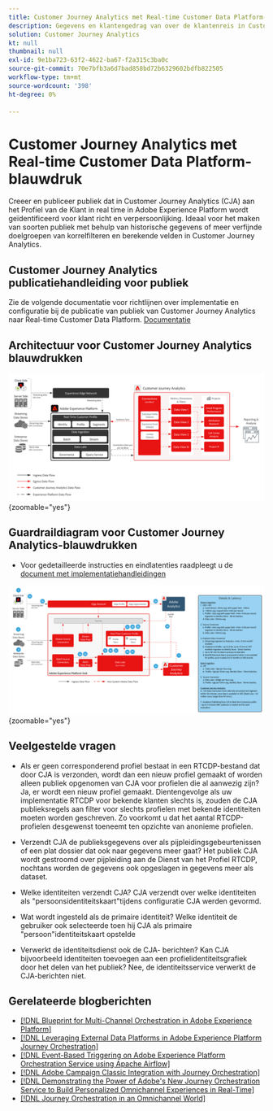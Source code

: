 ```yaml
---
title: Customer Journey Analytics met Real-time Customer Data Platform-blauwdruk
description: Gegevens en klantengedrag van over de klantenreis in Customer Journey Analytics verenigen en analyseren, publiek van CJA aan RTCDP publiceren
solution: Customer Journey Analytics
kt: null
thumbnail: null
exl-id: 9e1ba723-63f2-4622-ba67-f2a315c3ba0c
source-git-commit: 70e7bfb3a6d7bad858bd72b6329602bdfb822505
workflow-type: tm+mt
source-wordcount: '398'
ht-degree: 0%

---
```


# Customer Journey Analytics met Real-time Customer Data Platform-blauwdruk

Creeer en publiceer publiek dat in Customer Journey Analytics (CJA) aan het Profiel van de Klant in real time in Adobe Experience Platform wordt geïdentificeerd voor klant richt en verpersoonlijking. Ideaal voor het maken van soorten publiek met behulp van historische gegevens of meer verfijnde doelgroepen van korrelfilteren en berekende velden in Customer Journey Analytics.

## Customer Journey Analytics publicatiehandleiding voor publiek

Zie de volgende documentatie voor richtlijnen over implementatie en configuratie bij de publicatie van publiek van Customer Journey Analytics naar Real-time Customer Data Platform. [Documentatie](https://experienceleague.adobe.com/docs/analytics-platform/using/cja-components/audiences/publish.html)

## Architectuur voor Customer Journey Analytics blauwdrukken

![Architectuurdiagram](assets/CJA.svg){zoomable=&quot;yes&quot;}

## Guardraildiagram voor Customer Journey Analytics-blauwdrukken

* Voor gedetailleerde instructies en eindlatenties raadpleegt u de [document met implementatiehandleidingen](../experience-platform/deployment/guardrails.md)

![Guardraildiagram](../experience-platform/deployment/assets/CJA_guardrails.svg){zoomable=&quot;yes&quot;}

## Veelgestelde vragen

* Als er geen corresponderend profiel bestaat in een RTCDP-bestand dat door CJA is verzonden, wordt dan een nieuw profiel gemaakt of worden alleen publiek opgenomen van CJA voor profielen die al aanwezig zijn? Ja, er wordt een nieuw profiel gemaakt. Dientengevolge als uw implementatie RTCDP voor bekende klanten slechts is, zouden de CJA publieksregels aan filter voor slechts profielen met bekende identiteiten moeten worden geschreven. Zo voorkomt u dat het aantal RTCDP-profielen desgewenst toeneemt ten opzichte van anonieme profielen.

* Verzendt CJA de publieksgegevens over als pijpleidingsgebeurtenissen of een plat dossier dat ook naar gegevens meer gaat? Het publiek CJA wordt gestroomd over pijpleiding aan de Dienst van het Profiel RTCDP, nochtans worden de gegevens ook opgeslagen in gegevens meer als dataset.

* Welke identiteiten verzendt CJA? CJA verzendt over welke identiteiten als &quot;persoonsidentiteitskaart&quot;tijdens configuratie CJA werden gevormd.

* Wat wordt ingesteld als de primaire identiteit? Welke identiteit de gebruiker ook selecteerde toen hij CJA als primaire &quot;persoon&quot;identiteitskaart opstelde

* Verwerkt de identiteitsdienst ook de CJA- berichten? Kan CJA bijvoorbeeld identiteiten toevoegen aan een profielidentiteitsgrafiek door het delen van het publiek? Nee, de identiteitsservice verwerkt de CJA-berichten niet.

## Gerelateerde blogberichten

* [[!DNL Blueprint for Multi-Channel Orchestration in Adobe Experience Platform]](https://medium.com/adobetech/blueprint-for-multi-channel-orchestration-in-adobe-experience-platform-c68317e94184)
* [[!DNL Leveraging External Data Platforms in Adobe Experience Platform Journey Orchestration]](https://medium.com/adobetech/leveraging-external-data-platforms-in-adobe-experience-platform-journey-orchestration-54fc6134fe17)
* [[!DNL Event-Based Triggering on Adobe Experience Platform Orchestration Service using Apache Airflow]](https://medium.com/adobetech/event-based-triggering-on-adobe-experience-platform-orchestration-service-using-apache-airflow-8607b28251f1)
* [[!DNL Adobe Campaign Classic Integration with Journey Orchestration]](https://medium.com/adobetech/adobe-campaign-classic-integration-with-journey-orchestration-ae577653281)
* [[!DNL Demonstrating the Power of Adobe's New Journey Orchestration Service to Build Personalized Omnichannel Experiences in Real-Time]](https://medium.com/adobetech/demonstrating-the-power-of-adobes-new-journey-orchestration-service-to-build-personalized-aa60d88cd34)
* [[!DNL Journey Orchestration in an Omnichannel World]](https://medium.com/adobetech/journey-orchestration-in-an-omnichannel-world-3a2d32d556d9)
